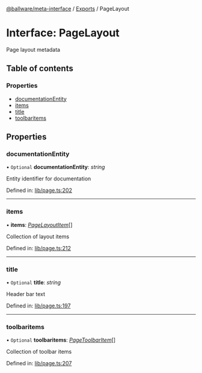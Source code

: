 [@ballware/meta-interface](../README.md) / [Exports](../modules.md) / PageLayout

# Interface: PageLayout

Page layout metadata

## Table of contents

### Properties

- [documentationEntity](pagelayout.md#documentationentity)
- [items](pagelayout.md#items)
- [title](pagelayout.md#title)
- [toolbaritems](pagelayout.md#toolbaritems)

## Properties

### documentationEntity

• `Optional` **documentationEntity**: *string*

Entity identifier for documentation

Defined in: [lib/page.ts:202](https://github.com/ballware/ballware-client/blob/c9efe3e/libs/meta-interface/src/lib/page.ts#L202)

___

### items

• **items**: [*PageLayoutItem*](pagelayoutitem.md)[]

Collection of layout items

Defined in: [lib/page.ts:212](https://github.com/ballware/ballware-client/blob/c9efe3e/libs/meta-interface/src/lib/page.ts#L212)

___

### title

• `Optional` **title**: *string*

Header bar text

Defined in: [lib/page.ts:197](https://github.com/ballware/ballware-client/blob/c9efe3e/libs/meta-interface/src/lib/page.ts#L197)

___

### toolbaritems

• `Optional` **toolbaritems**: [*PageToolbarItem*](pagetoolbaritem.md)[]

Collection of toolbar items

Defined in: [lib/page.ts:207](https://github.com/ballware/ballware-client/blob/c9efe3e/libs/meta-interface/src/lib/page.ts#L207)
